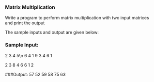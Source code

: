 ### Matrix Multiplication
Write a program to perform
matrix multiplication with
two input matrices and print the output

The sample inputs and output are given below:


### Sample Input:
2 3 4 5\n
6 4 1 9
3 4 6 1

2 3
8 4
6 6
1 2

###Output:
57 52
59 58
75 63
